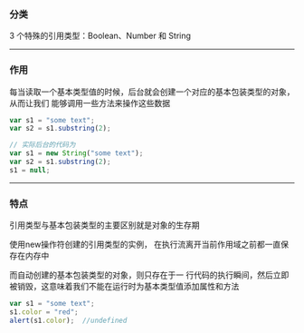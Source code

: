 ### 分类

3 个特殊的引用类型：Boolean、Number 和 String

----------------------------------------------------------------

### 作用

每当读取一个基本类型值的时候，后台就会创建一个对应的基本包装类型的对象，从而让我们 能够调用一些方法来操作这些数据

```js
var s1 = "some text"; 
var s2 = s1.substring(2);

// 实际后台的代码为
var s1 = new String("some text"); 
var s2 = s1.substring(2); 
s1 = null;
```

----------------------------------------------------------------

### 特点

引用类型与基本包装类型的主要区别就是对象的生存期

使用new操作符创建的引用类型的实例， 在执行流离开当前作用域之前都一直保存在内存中

而自动创建的基本包装类型的对象，则只存在于一 行代码的执行瞬间，然后立即被销毁，这意味着我们不能在运行时为基本类型值添加属性和方法

```js
var s1 = "some text"; 
s1.color = "red"; 
alert(s1.color);  //undefined 
```